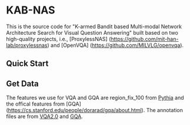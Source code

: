 # KAB-NAS
This is the source code for "K-armed Bandit based Multi-modal Network Architecture Search for Visual Question Answering" built based on two high-quality projects, i.e., [ProxylessNAS] (https://github.com/mit-han-lab/proxylessnas) and [OpenVQA] (https://github.com/MILVLG/openvqa). 

## Quick Start

## Get Data
The features we use for VQA and GQA are region_fix_100 from [Pythia](https://github.com/facebookresearch/mmf) and  the offical features from [GQA] (https://cs.stanford.edu/people/dorarad/gqa/about.html). 
The annotation files are from [VQA2.0](https://visualqa.org/) and [GQA](https://cs.stanford.edu/people/dorarad/gqa/about.html).


